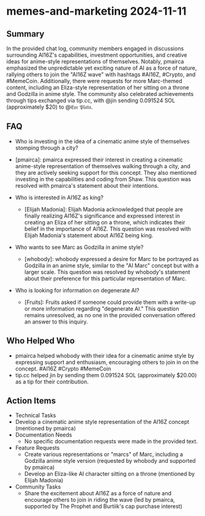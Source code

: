 # memes-and-marketing 2024-11-11

## Summary

In the provided chat log, community members engaged in discussions surrounding AI16Z's capabilities, investment
opportunities, and creative ideas for anime-style representations of themselves. Notably, pmairca emphasized the
unpredictable yet exciting nature of AI as a force of nature, rallying others to join the "AI16Z wave" with hashtags
#AI16Z, #Crypto, and #MemeCoin. Additionally, there were requests for more Marc-themed content, including an Eliza-style
representation of her sitting on a throne and Godzilla in anime style. The community also celebrated achievements
through tips exchanged via tip.cc, with @jin sending 0.091524 SOL (approximately $20) to @𝔈𝔵𝔢 𝔓𝔩𝔞𝔱𝔞.

## FAQ

- Who is investing in the idea of a cinematic anime style of themselves stomping through a city?
- [pmairca]: pmairca expressed their interest in creating a cinematic anime-style representation of themselves walking
  through a city, and they are actively seeking support for this concept. They also mentioned investing in the
  capabilities and coding from Shaw. This question was resolved with pmairca's statement about their intentions.

- Who is interested in AI16Z as king?

    - [Elijah Madonia]: Elijah Madonia acknowledged that people are finally realizing AI16Z's significance and expressed
      interest in creating an Eliza of her sitting on a throne, which indicates their belief in the importance of AI16Z.
      This question was resolved with Elijah Madonia's statement about AI16Z being king.

- Who wants to see Marc as Godzilla in anime style?

    - [whobody]: whobody expressed a desire for Marc to be portrayed as Godzilla in an anime style, similar to the "AI
      Marc" concept but with a larger scale. This question was resolved by whobody's statement about their preference
      for this particular representation of Marc.

- Who is looking for information on degenerate AI?
    - [Fruits]: Fruits asked if someone could provide them with a write-up or more information regarding "degenerate
      AI." This question remains unresolved, as no one in the provided conversation offered an answer to this inquiry.

## Who Helped Who

- pmairca helped whobody with their idea for a cinematic anime style by expressing support and enthusiasm, encouraging
  others to join in on the concept. #AI16Z #Crypto #MemeCoin
- tip.cc helped jin by sending them 0.091524 SOL (approximately $20.00) as a tip for their contribution.

## Action Items

- Technical Tasks
- Develop a cinematic anime style representation of the AI16Z concept (mentioned by pmairca)
- Documentation Needs
    - No specific documentation requests were made in the provided text.
- Feature Requests
    - Create various representations or "marcs" of Marc, including a Godzilla anime style version (requested by whobody
      and supported by pmairca)
    - Develop an Eliza-like AI character sitting on a throne (mentioned by Elijah Madonia)
- Community Tasks
    - Share the excitement about AI16Z as a force of nature and encourage others to join in riding the wave (led by
      pmairca, supported by The Prophet and Burtiik's cap purchase interest)
